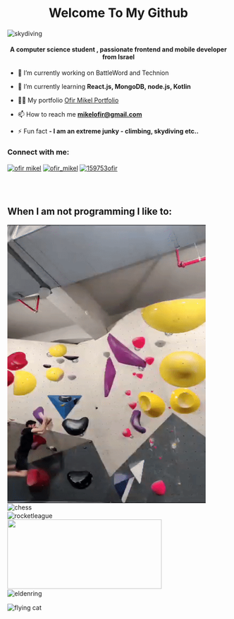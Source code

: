 <h1 align="center">Welcome To My Github</h1>
<img align="center" alt="skydiving" width="1000" height= "300" src= "skydiving.gif">
<h4 align="center">A computer science student , passionate frontend and mobile developer from Israel</h4>

- 🔭 I’m currently working on BattleWord and Technion

- 🌱 I’m currently learning **React.js, MongoDB, node.js, Kotlin**

- 👨‍💻 My portfolio [Ofir Mikel Portfolio](https://ofirmikel.github.io/Portfolio/)

- 📫 How to reach me **mikelofir@gmail.com**

- ⚡ Fun fact **- I am an extreme junky - climbing, skydiving etc..**

<h3 align="left">Connect with me:</h3>
<p align="left">
<a href="https://linkedin.com/in/ofir mikel" target="blank"><img align="center" src="https://raw.githubusercontent.com/rahuldkjain/github-profile-readme-generator/master/src/images/icons/Social/linked-in-alt.svg" alt="ofir mikel" height="30" width="40" /></a>
<a href="https://instagram.com/ofir_mikel" target="blank"><img align="center" src="https://raw.githubusercontent.com/rahuldkjain/github-profile-readme-generator/master/src/images/icons/Social/instagram.svg" alt="ofir_mikel" height="30" width="40" /></a>
<a href="https://www.leetcode.com/159753ofir" target="blank"><img align="center" src="https://raw.githubusercontent.com/rahuldkjain/github-profile-readme-generator/master/src/images/icons/Social/leet-code.svg" alt="159753ofir" height="30" width="40" /></a>
</p>

<br>
<br>
<h2 align="left">When I am not programming I like to: </h2>
<p align="center">
        <img align="left" src="climbing.gif"  width="450" height= "630" alt="climbing" />
        <p>
                <img align="center" src="https://media.tenor.com/8GgvLjlWbOsAAAAC/chess.gif" height= "157" width="350" alt="chess" />
                <br>
                <img align="center" src="rocketleague.gif"  width="350"  height= "157" alt="rocketleague" />
                <br>
                <img align="center" src="hogwartslegecy.gif"  width="350" height= "157 alt="hogwartslegecy" />
                <br>
                <img align="center" src="eldenring.gif"  width="350" height= "157" alt="eldenring" />
        </p>
</p>
<img align="center" alt="flying cat" width="900" src= "https://media0.giphy.com/headers/GitHub/w8ZJLtJbmuph.gif">


